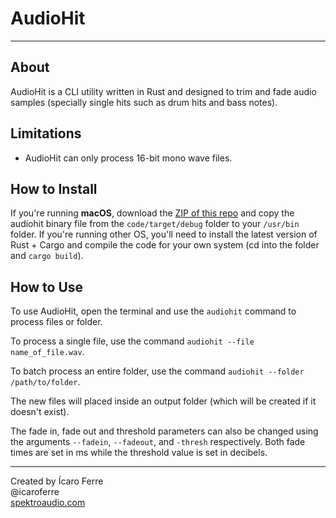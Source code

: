 # AudioHit

-----

## About 

AudioHit is a CLI utility written in Rust and designed to trim and fade audio samples (specially single hits such as drum hits and bass notes).

## Limitations

- AudioHit can only process 16-bit mono wave files.

## How to Install

If you're running **macOS**, download the [ZIP of this repo](https://github.com/icaroferre/AudioHit/archive/master.zip) and copy the audiohit binary file from the ```code/target/debug``` folder to your ```/usr/bin``` folder.
If you're running other OS, you'll need to install the latest version of Rust + Cargo and compile the code for your own system (cd into the folder and ```cargo build```).

## How to Use

To use AudioHit, open the terminal and use the ```audiohit``` command to process files or folder.

To process a single file, use the command ```audiohit --file name_of_file.wav```.

To batch process an entire folder, use the command ```audiohit --folder /path/to/folder```.
 
 The new files will placed inside an output folder (which will be created if it doesn't exist).
 
 The fade in, fade out and threshold parameters can also be changed using the arguments ```--fadein```, ```--fadeout```, and ```-thresh``` respectively. Both fade times are set in ms while the threshold value is set in decibels.
 
----

Created by Ícaro Ferre  
@icaroferre  
[spektroaudio.com](http://spektroaudio.com)
 
 